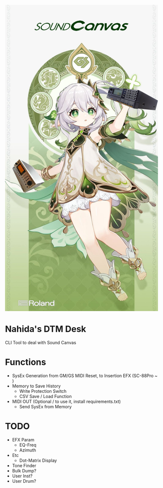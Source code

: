 ![](doc/title.png)

# Nahida's DTM Desk
CLI Tool to deal with Sound Canvas

# Functions
- SysEx Generation from GM/GS MIDI Reset, to Insertion EFX (SC-88Pro ~ )
- Memory to Save History
  - Write Protection Switch
  - CSV Save / Load Function
- MIDI OUT (Optional / to use it, install requirements.txt)
  - Send SysEx from Memory

# TODO
 - EFX Param
   - EQ-Freq
   - Azimuth
 - Etc
   - Dot-Matrix Display
 - Tone Finder
 - Bulk Dump?
 - User Inst?
 - User Drum?
